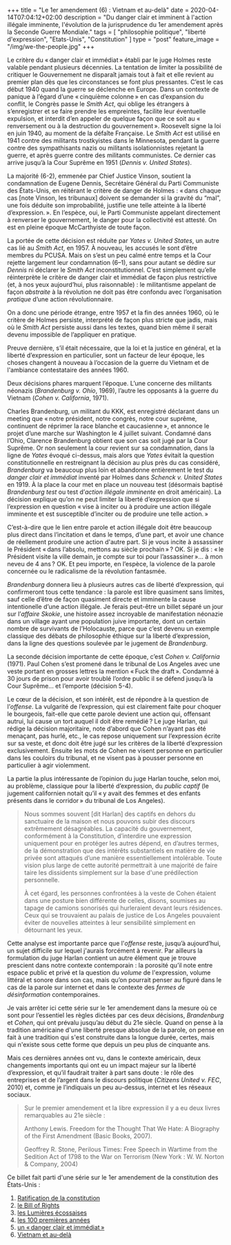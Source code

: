 +++
title = "Le 1er amendement (6) : Vietnam et au-delà"
date = 2020-04-14T07:04:12+02:00
description = "Du danger clair et imminent à l'action illégale imminente, l'évolution de la jurisprudence du 1er amendement après la Seconde Guerre Mondiale."
tags = [ "philosophie politique", "liberté d'expression", "Etats-Unis", "Constitution" ]
type = "post"
feature_image = "/img/we-the-people.jpg"
+++

Le critère du « danger clair et immédiat » établi par le juge Holmes reste valable pendant plusieurs décennies. La tentation de limiter la possibilité de critiquer le Gouvernement ne disparaît jamais tout à fait et elle revient au premier plan dès que les circonstances se font plus pressantes. C’est le cas début 1940 quand la guerre se déclenche en Europe. Dans un contexte de panique à l’égard d’une « cinquième colonne » en cas d’expansion du conflit, le Congrès passe le _Smith Act_, qui oblige les étrangers à s’enregistrer et se faire prendre les empreintes, facilite leur éventuelle expulsion, et interdit d’en appeler de quelque façon que ce soit au « renversement ou à la destruction du gouvernement ». Roosevelt signe la loi en juin 1940, au moment de la défaîte Française. Le _Smith Act_ est utilisé en 1941 contre des militants trostkyistes dans le Minnesota, pendant la guerre contre des sympathisants nazis ou militants isolationnistes rejetant la guerre, et après guerre contre des militants communistes. Ce dernier cas arrive jusqu’à la Cour Suprême en 1951 (_Dennis v. United States_).

La majorité (6-2), emmenée par Chief Justice Vinson, soutient la condamnation de Eugene Dennis, Secrétaire Général du Parti Communiste des États-Unis, en réitérant le critère de danger de Holmes : « dans chaque cas [note Vinson, les tribunaux] doivent se demander si la gravité du “mal”, une fois déduite son improbabilité, justifie une telle atteinte à la liberté d’expression. ». En l’espèce, oui, le Parti Communiste appelant directement à renverser le gouvernement, le danger pour la collectivité est attesté. On est en pleine époque McCarthyiste de toute façon.

La portée de cette décision est réduite par _Yates v. United States_, un autre cas lié au _Smith Act_, en 1957. À nouveau, les accusés le sont d’être membres du PCUSA. Mais on s’est un peu calmé entre temps et la Cour rejette largement leur condamnation (6–1), sans pour autant se dédire sur _Dennis_ ni déclarer le _Smith Act_ inconstitutionnel. C’est simplement qu’elle réinterprète le critère de danger clair et immédiat de façon plus restrictive (et, à nos yeux aujourd’hui, plus raisonnable) : le militantisme appelant de façon _abstraite_ à la révolution ne doit pas être confondu avec l’organisation _pratique_ d’une action révolutionnaire.

On a donc une période étrange, entre 1957 et la fin des années 1960, où le critère de Holmes persiste, interprété de façon plus stricte que jadis, mais où le _Smith Act_ persiste aussi dans les textes, quand bien même il serait devenu impossible de l’appliquer en pratique.

Preuve dernière, s’il était nécessaire, que la loi et la justice en général, et la liberté d’expression en particulier, sont un facteur de leur époque, les choses changent à nouveau à l’occasion de la guerre du Vietnam et de l'ambiance contestataire des années 1960.

Deux décisions phares marquent l’époque. L’une concerne des militants néonazis (_Brandenburg v. Ohio_, 1969), l’autre les opposants à la guerre du Vietnam (_Cohen v. California_, 1971).

Charles Brandenburg, un militant du KKK, est enregistré déclarant dans un meeting que « notre président, notre congrès, notre cour suprême, continuent de réprimer la race blanche et caucasienne », et annonce le projet d’une marche sur Washington le 4 juillet suivant. Condamné dans l’Ohio, Clarence Brandenburg obtient que son cas soit jugé par la Cour Suprême. Or non seulement la cour revient sur sa condamnation, dans la ligne de _Yates_ évoqué ci-dessus, mais alors que _Yates_ évitait la question constitutionnelle en restreignant la décision au plus près du cas considéré, _Brandenburg_ va beaucoup plus loin et abandonne entièrement le test du _danger clair et immédiat_ inventé par Holmes dans _Schenck v. United States_ en 1919. À la place la cour met en place un nouveau test (désormais baptisé _Brandenburg test_ ou test d’_action illégale imminente_ en droit américain). La décision explique qu’on ne peut limiter la liberté d’expression que si l’expression en question « vise à inciter ou à produire une action illégale imminente et est susceptible d’inciter ou de produire une telle action. »

C’est-à-dire que le lien entre parole et action illégale doit être beaucoup plus direct dans l’incitation et dans le temps, d’une part, et avoir une chance de réellement produire une action d'autre part. Si je vous incite à assassiner le Président « dans l’absolu, mettons au siècle prochain » ? OK. Si je dis : « le Président visite la ville demain, je compte sur toi pour l’assassiner »... à mon neveu de 4 ans ? OK. Et peu importe, en l’espèce, la violence de la parole concernée ou le radicalisme de la révolution fantasmée.

_Brandenburg_ donnera lieu à plusieurs autres cas de liberté d’expression, qui confirmeront tous cette tendance : la parole est libre quasiment sans limites, sauf celle d’être de façon quasiment directe et imminente la cause intentionelle d’une action illégale. Je ferais peut-être un billet séparé un jour sur l’_affaire Skokie_, une histoire assez incroyable de manifestation néonazie dans un village ayant une population juive importante, dont un certain nombre de survivants de l’Holocauste, parce que c’est devenu un exemple classique des débats de philosophie éthique sur la liberté d’expression, dans la ligne des questions soulevée par le jugement de _Brandenburg_.

La seconde décision importante de cette époque, c’est _Cohen v. California_ (1971). Paul Cohen s’est promené dans le tribunal de Los Angeles avec une veste portant en grosses lettres la mention « Fuck the draft ». Condamné à 30 jours de prison pour avoir troublé l’ordre public il se défend jusqu’à la Cour Suprême... et l’emporte (décision 5-4).

Le cœur de la décision, et son intérêt, est de répondre à la question de l’_offense_. La vulgarité de l’expression, qui est clairement faite pour choquer le bourgeois, fait-elle que cette parole devient une action qui, offensant autrui, lui cause un tort auquel il doit être remédié ? Le juge Harlan, qui rédige la décision majoritaire, note d’abord que Cohen n’ayant pas été menaçant, pas hurlé, etc., le cas repose uniquement sur l’expression écrite sur sa veste, et donc doit être jugé sur les critères de la liberté d’expression exclusivement. Ensuite les mots de Cohen ne visent personne en particulier dans les couloirs du tribunal, et ne visent pas à pousser personne en particulier à agir violemment.

La partie la plus intéressante de l’opinion du juge Harlan touche, selon moi, au problème, classique pour la liberté d’expression, du _public captif_ (le jugement californien notait qu’il « y avait des femmes et des enfants présents dans le corridor » du tribunal de Los Angeles).

> Nous sommes souvent [dit Harlan] des captifs en dehors du sanctuaire de la maison et nous pouvons subir des discours extrêmement désagréables. La capacité du gouvernement, conformément à la Constitution, d’interdire une expression uniquement pour en protéger les autres dépend, en d’autres termes, de la démonstration que des intérêts substantiels en matière de vie privée sont attaqués d’une manière essentiellement intolérable. Toute vision plus large de cette autorité permettrait à une majorité de faire taire les dissidents simplement sur la base d'une prédilection personnelle.
>
> À cet égard, les personnes confrontées à la veste de Cohen étaient dans une posture bien différente de celles, disons, soumises au tapage de camions sonorisés qui hurleraient devant leurs résidences. Ceux qui se trouvaient au palais de justice de Los Angeles pouvaient éviter de nouvelles atteintes à leur sensibilité simplement en détournant les yeux.

Cette analyse est importante parce que l'_offense_ reste, jusqu’à aujourd’hui, un sujet difficile sur lequel j'aurais forcément à revenir. Par ailleurs la formulation du juge Harlan contient un autre élément que je trouve prescient dans notre contexte contemporain : la porosité qu’il note entre espace public et privé et la question du _volume_ de l'expression, volume littéral et sonore dans son cas, mais qu’on pourrait penser au figuré dans le cas de la parole sur internet et dans le contexte des _fermes de désinformation_ contemporaines.

Je vais arrêter ici cette série sur le 1er amendement dans la mesure où ce sont pour l’essentiel les règles dictées par ces deux décisions, _Brandenburg_ et _Cohen_, qui ont prévalu jusqu’au début du 21e siècle. Quand on pense à la tradition américaine d'une liberté presque absolue de la parole, on pense en fait à une tradition qui s'est construite dans la longue durée, certes, mais qui n'existe sous cette forme que depuis un peu plus de cinquante ans.

Mais ces dernières années ont vu, dans le contexte américain, deux changements importants qui ont eu un impact majeur sur la liberté d’expression, et qu’il faudrait traiter à part sans doute : le rôle des entreprises et de l’argent dans le discours politique (_Citizens United v. FEC_, 2010) et, comme je l’indiquais un peu au-dessus, internet et les réseaux sociaux.

> Sur le premier amendement et la libre expression il y a eu deux livres remarquables au 21e siècle  :
>
> Anthony Lewis. Freedom for the Thought That We Hate: A Biography of the First Amendment (Basic Books, 2007).
>
> Geoffrey R. Stone, Perilous Times: Free Speech in Wartime from the Sedition Act of 1798 to the War on Terrorism (New York : W. W. Norton & Company, 2004)

Ce billet fait parti d'une série sur le 1er amendement de la constitution des États-Unis :

1. [Ratification de la constitution](/blog/premier-amendement-1/)
1. [le Bill of Rights](/blog/premier-amendement-2/)
1. [les Lumières écossaises](/blog/premier-amendement-3/)
1. [les 100 premières années](/blog/premier-amendement-4/)
1. [un « danger clair et immédiat »](/blog/premier-amendement-5/)
1. [Vietnam et au-delà](/blog/premier-amendement-6/)
